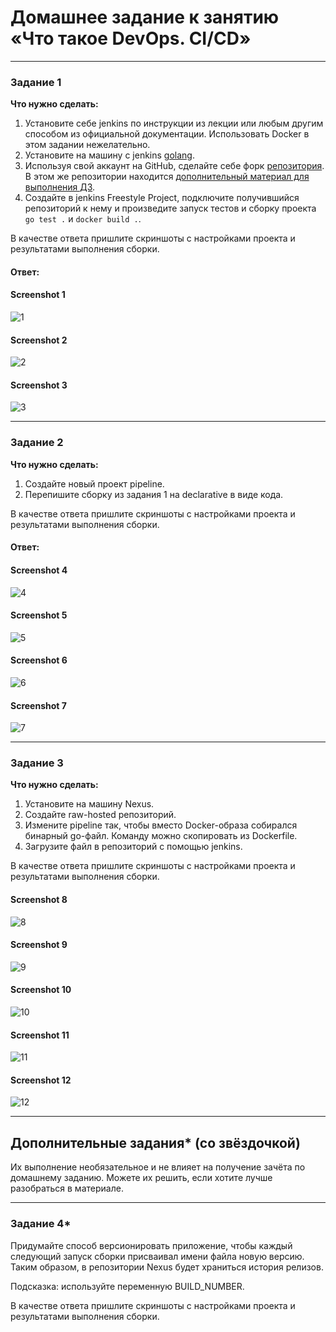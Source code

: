 # Домашнее задание к занятию «Что такое DevOps. СI/СD»

---

### Задание 1

**Что нужно сделать:**

1. Установите себе jenkins по инструкции из лекции или любым другим способом из официальной документации. Использовать Docker в этом задании нежелательно.
2. Установите на машину с jenkins [golang](https://golang.org/doc/install).
3. Используя свой аккаунт на GitHub, сделайте себе форк [репозитория](https://github.com/netology-code/sdvps-materials.git). В этом же репозитории находится [дополнительный материал для выполнения ДЗ](https://github.com/netology-code/sdvps-materials/blob/main/CICD/8.2-hw.md).
3. Создайте в jenkins Freestyle Project, подключите получившийся репозиторий к нему и произведите запуск тестов и сборку проекта ```go test .``` и  ```docker build .```.

В качестве ответа пришлите скриншоты с настройками проекта и результатами выполнения сборки.

#### Ответ:

#### Screenshot 1
![1](https://github.com/yojihc/netology-Virtualization/blob/8-02-Jenkins/pics/01.JPG?raw=true)

#### Screenshot 2
![2](https://github.com/yojihc/netology-Virtualization/blob/8-02-Jenkins/pics/02.JPG?raw=true)

#### Screenshot 3
![3](https://github.com/yojihc/netology-Virtualization/blob/8-02-Jenkins/pics/03.JPG?raw=true)

---

### Задание 2

**Что нужно сделать:**

1. Создайте новый проект pipeline.
2. Перепишите сборку из задания 1 на declarative в виде кода.

В качестве ответа пришлите скриншоты с настройками проекта и результатами выполнения сборки.

#### Ответ:

#### Screenshot 4
![4](https://github.com/yojihc/netology-Virtualization/blob/8-02-Jenkins/pics/04.JPG?raw=true)

#### Screenshot 5
![5](https://github.com/yojihc/netology-Virtualization/blob/8-02-Jenkins/pics/05.JPG?raw=true)

#### Screenshot 6
![6](https://github.com/yojihc/netology-Virtualization/blob/8-02-Jenkins/pics/06.JPG?raw=true)

#### Screenshot 7
![7](https://github.com/yojihc/netology-Virtualization/blob/8-02-Jenkins/pics/07.JPG?raw=true)

---

### Задание 3

**Что нужно сделать:**

1. Установите на машину Nexus.
1. Создайте raw-hosted репозиторий.
1. Измените pipeline так, чтобы вместо Docker-образа собирался бинарный go-файл. Команду можно скопировать из Dockerfile.
1. Загрузите файл в репозиторий с помощью jenkins.

В качестве ответа пришлите скриншоты с настройками проекта и результатами выполнения сборки.

#### Screenshot 8
![8](https://github.com/yojihc/netology-Virtualization/blob/8-02-Jenkins/pics/08.JPG?raw=true)

#### Screenshot 9
![9](https://github.com/yojihc/netology-Virtualization/blob/8-02-Jenkins/pics/09.JPG?raw=true)

#### Screenshot 10
![10](https://github.com/yojihc/netology-Virtualization/blob/8-02-Jenkins/pics/10.JPG?raw=true)

#### Screenshot 11
![11](https://github.com/yojihc/netology-Virtualization/blob/8-02-Jenkins/pics/11.JPG?raw=true)

#### Screenshot 12
![12](https://github.com/yojihc/netology-Virtualization/blob/8-02-Jenkins/pics/12.JPG?raw=true)

---
## Дополнительные задания* (со звёздочкой)

Их выполнение необязательное и не влияет на получение зачёта по домашнему заданию. Можете их решить, если хотите лучше разобраться в материале.

---

### Задание 4*

Придумайте способ версионировать приложение, чтобы каждый следующий запуск сборки присваивал имени файла новую версию. Таким образом, в репозитории Nexus будет храниться история релизов.

Подсказка: используйте переменную BUILD_NUMBER.

В качестве ответа пришлите скриншоты с настройками проекта и результатами выполнения сборки.
